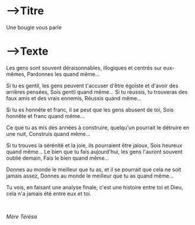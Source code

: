 # -->Titre

Une bougie vous parle



# -->Texte

Les gens sont souvent déraisonnables, illogiques et centrés sur eux-mêmes, Pardonnes les quand même... 

Si tu es gentil, les gens peuvent t'accuser d'être égoïste et d'avoir des arrières pensées, Sois gentil quand même... Si tu réussis, tu trouveras des faux amis et des vrais ennemis, Réussis quand même... 

Si tu es honnête et franc, il se peut que les gens abusent de toi, Sois honnête et franc quand même... 

Ce que tu as mis des années à construire, quelqu'un pourrait le détruire en une nuit, Construis quand même... 

Si tu trouves la sérénité et la joie, ils pourraient être jaloux, Sois heureux quand même... Le bien que tu fais aujourd'hui, les gens l'auront souvent oublié demain, Fais le bien quand même... 

Donnes au monde le meilleur que tu as, et il se pourrait que cela ne soit jamais assez, Donnes au monde le meilleur que tu as quand même... 

Tu vois, en faisant une analyse finale, c'est une histoire entre toi et Dieu, cela n'a jamais été entre eux et toi.

<br>

*Mère Térésa*



